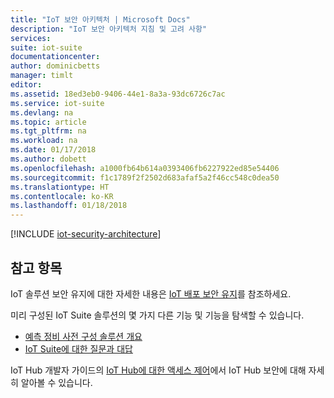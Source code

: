 ```yaml
---
title: "IoT 보안 아키텍처 | Microsoft Docs"
description: "IoT 보안 아키텍처 지침 및 고려 사항"
services: 
suite: iot-suite
documentationcenter: 
author: dominicbetts
manager: timlt
editor: 
ms.assetid: 18ed3eb0-9406-44e1-8a3a-93dc6726c7ac
ms.service: iot-suite
ms.devlang: na
ms.topic: article
ms.tgt_pltfrm: na
ms.workload: na
ms.date: 01/17/2018
ms.author: dobett
ms.openlocfilehash: a1000fb64b614a0393406fb6227922ed85e54406
ms.sourcegitcommit: f1c1789f2f2502d683afaf5a2f46cc548c0dea50
ms.translationtype: HT
ms.contentlocale: ko-KR
ms.lasthandoff: 01/18/2018
---
```

[!INCLUDE [iot-security-architecture](../../includes/iot-security-architecture.md)]

## <a name="see-also"></a>참고 항목
IoT 솔루션 보안 유지에 대한 자세한 내용은 [IoT 배포 보안 유지][lnk-security-deployment]를 참조하세요.

미리 구성된 IoT Suite 솔루션의 몇 가지 다른 기능 및 기능을 탐색할 수 있습니다.

* [예측 정비 사전 구성 솔루션 개요][lnk-predictive-overview]
* [IoT Suite에 대한 질문과 대답][lnk-faq]

IoT Hub 개발자 가이드의 [IoT Hub에 대한 액세스 제어][lnk-devguide-security]에서 IoT Hub 보안에 대해 자세히 알아볼 수 있습니다.

[lnk-predictive-overview]: iot-suite-predictive-overview.md
[lnk-faq]: iot-suite-faq.md

[lnk-security-deployment]: iot-suite-security-deployment.md
[lnk-devguide-security]: ../iot-hub/iot-hub-devguide-security.md